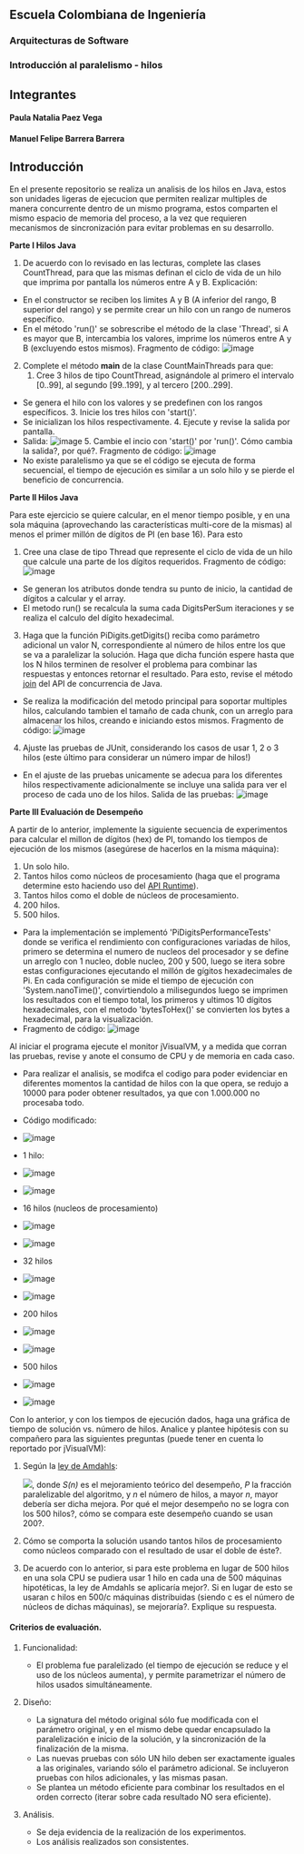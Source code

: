 ## Escuela Colombiana de Ingeniería
### Arquitecturas de Software
### Introducción al paralelismo - hilos
## Integrantes
#### Paula Natalia Paez Vega
#### Manuel Felipe Barrera Barrera

## Introducción
En el presente repositorio se realiza un analisis de los hilos en Java, estos son unidades ligeras de ejecucion que permiten realizar multiples de manera concurrente dentro de un mismo programa, estos comparten el mismo espacio de memoria del proceso, a la vez que requieren mecanismos de sincronización para evitar problemas en su desarrollo.

**Parte I Hilos Java**

1. De acuerdo con lo revisado en las lecturas, complete las clases CountThread, para que las mismas definan el ciclo de vida de un hilo que imprima por pantalla los números entre A y B.
Explicación:
- En el constructor se reciben los limites A y B (A inferior del rango, B superior del rango) y se permite crear un hilo con un rango de numeros específico.
- En el método 'run()' se sobrescribe el método de la clase 'Thread', si A es mayor que B, intercambia los valores, imprime los números entre A y B (excluyendo estos mismos).
Fragmento de código:
![image](https://github.com/user-attachments/assets/1827a4e6-d447-44c4-8075-98d18778c8b8)

2. Complete el método __main__ de la clase CountMainThreads para que:
	1. Cree 3 hilos de tipo CountThread, asignándole al primero el intervalo [0..99], al segundo [99..199], y al tercero [200..299].
- Se genera el hilo con los valores y se predefinen con los rangos específicos.
	3. Inicie los tres hilos con 'start()'.
- Se inicializan los hilos respectivamente.
	4. Ejecute y revise la salida por pantalla.
- Salida:
![image](https://github.com/user-attachments/assets/488d2f13-61aa-44d4-be4a-fa5da5a90481)
	5. Cambie el incio con 'start()' por 'run()'. Cómo cambia la salida?, por qué?.
Fragmento de código:
![image](https://github.com/user-attachments/assets/f0d5f0af-2642-47b5-b42a-92460d66dd89)
- No existe paralelismo ya que se el código se ejecuta de forma secuencial, el tiempo de ejecución es similar a un solo hilo y se pierde el beneficio de concurrencia.

**Parte II Hilos Java**

Para este ejercicio se quiere calcular, en el menor tiempo posible, y en una sola máquina (aprovechando las características multi-core de la mismas) al menos el primer millón de dígitos de PI (en base 16). Para esto

1. Cree una clase de tipo Thread que represente el ciclo de vida de un hilo que calcule una parte de los dígitos requeridos.
Fragmento de código:
![image](https://github.com/user-attachments/assets/ce056140-3534-4511-8c83-6a2f9e886814)
- Se generan los atributos donde tendra su punto de inicio, la cantidad de dígitos a calcular y el array.
- El metodo run() se recalcula la suma cada DigitsPerSum iteraciones y se realiza el calculo del dígito hexadecimal.
3. Haga que la función PiDigits.getDigits() reciba como parámetro adicional un valor N, correspondiente al número de hilos entre los que se va a paralelizar la solución. Haga que dicha función espere hasta que los N hilos terminen de resolver el problema para combinar las respuestas y entonces retornar el resultado. Para esto, revise el método [join](https://docs.oracle.com/javase/tutorial/essential/concurrency/join.html) del API de concurrencia de Java.
- Se realiza la modificación del metodo principal para soportar multiples hilos, calculando tambien el tamaño de cada chunk, con un arreglo para almacenar los hilos, creando e iniciando estos mismos.
Fragmento de código:
![image](https://github.com/user-attachments/assets/85ef3466-7ba6-4e64-9568-2b7ab7647742)
4. Ajuste las pruebas de JUnit, considerando los casos de usar 1, 2 o 3 hilos (este último para considerar un número impar de hilos!)
- En el ajuste de las pruebas unicamente se adecua para los diferentes hilos respectivamente adicionalmente se incluye una salida para ver el proceso de cada uno de los hilos.
Salida de las pruebas:
![image](https://github.com/user-attachments/assets/0a535c56-a71b-4df6-86d8-2dc718008798)

**Parte III Evaluación de Desempeño**

A partir de lo anterior, implemente la siguiente secuencia de experimentos para calcular el millon de dígitos (hex) de PI, tomando los tiempos de ejecución de los mismos (asegúrese de hacerlos en la misma máquina):

1. Un solo hilo.
2. Tantos hilos como núcleos de procesamiento (haga que el programa determine esto haciendo uso del [API Runtime](https://docs.oracle.com/javase/7/docs/api/java/lang/Runtime.html)).
3. Tantos hilos como el doble de núcleos de procesamiento.
4. 200 hilos.
5. 500 hilos.
- Para la implementación se implementó 'PiDigitsPerformanceTests' donde se verifica el rendimiento con configuraciones variadas de hilos, primero se determina el numero de nucleos del procesador y se define un arreglo con 1 nucleo, doble nucleo, 200 y 500, luego se itera sobre estas configuraciones ejecutando el millón de gígitos hexadecimales de Pi. En cada configuración se mide el tiempo de ejecución con 'System.nanoTime()', convirtiendolo a milisegundos luego se imprimen los resultados con el tiempo total, los primeros y ultimos 10 dígitos hexadecimales, con el metodo 'bytesToHex()' se convierten los bytes a hexadecimal, para la visualización.
- Fragmento de código:
![image](https://github.com/user-attachments/assets/1d24380a-6424-48d5-a49f-e634ff976839)

Al iniciar el programa ejecute el monitor jVisualVM, y a medida que corran las pruebas, revise y anote el consumo de CPU y de memoria en cada caso.
- Para realizar el analisis, se modifca el codigo para poder evidenciar en diferentes momentos la cantidad de hilos con la que opera, se redujo a 10000 para poder obtener resultados, ya que con 1.000.000 no procesaba todo.
- Código modificado:
- ![image](https://github.com/user-attachments/assets/41cb2356-d615-409f-b278-714ad58af3bb)

- 1 hilo:
- ![image](https://github.com/user-attachments/assets/9149aa90-f116-4df1-a7bf-916fde6049d0)
- ![image](https://github.com/user-attachments/assets/20b1ccc7-f800-4470-a1a4-ebd388e83b93)

- 16 hilos (nucleos de procesamiento)
- ![image](https://github.com/user-attachments/assets/22aa7692-6a23-4eab-8ea7-644e05cb1ae9)
- ![image](https://github.com/user-attachments/assets/6181d088-7d24-4577-a80c-41297431abe4)

- 32 hilos
- ![image](https://github.com/user-attachments/assets/3e67cdc6-1b09-49ff-ab32-ce035bde70fd)
- ![image](https://github.com/user-attachments/assets/780a5ee7-86d9-4202-aab4-973162fa9ce8)

- 200 hilos
- ![image](https://github.com/user-attachments/assets/6cafd32a-0668-44c3-afb5-75138f353923)
- ![image](https://github.com/user-attachments/assets/92934f92-0068-42d0-826b-f80e206f0a5a)

- 500 hilos
- ![image](https://github.com/user-attachments/assets/f442dc8e-1aa5-49ae-8f32-30927ca968cf)
- ![image](https://github.com/user-attachments/assets/dce91da6-31b2-48c8-9901-7299ecd14c4d)

Con lo anterior, y con los tiempos de ejecución dados, haga una gráfica de tiempo de solución vs. número de hilos. Analice y plantee hipótesis con su compañero para las siguientes preguntas (puede tener en cuenta lo reportado por jVisualVM):



1. Según la [ley de Amdahls](https://www.pugetsystems.com/labs/articles/Estimating-CPU-Performance-using-Amdahls-Law-619/#WhatisAmdahlsLaw?):

	![](img/ahmdahls.png), donde _S(n)_ es el mejoramiento teórico del desempeño, _P_ la fracción paralelizable del algoritmo, y _n_ el número de hilos, a mayor _n_, mayor debería ser dicha mejora. Por qué el mejor desempeño no se logra con los 500 hilos?, cómo se compara este desempeño cuando se usan 200?. 

2. Cómo se comporta la solución usando tantos hilos de procesamiento como núcleos comparado con el resultado de usar el doble de éste?.

3. De acuerdo con lo anterior, si para este problema en lugar de 500 hilos en una sola CPU se pudiera usar 1 hilo en cada una de 500 máquinas hipotéticas, la ley de Amdahls se aplicaría mejor?. Si en lugar de esto se usaran c hilos en 500/c máquinas distribuidas (siendo c es el número de núcleos de dichas máquinas), se mejoraría?. Explique su respuesta.



#### Criterios de evaluación.

1. Funcionalidad:
	- El problema fue paralelizado (el tiempo de ejecución se reduce y el uso de los núcleos aumenta), y permite parametrizar el número de hilos usados simultáneamente.

2. Diseño:
	- La signatura del método original sólo fue modificada con el parámetro original, y en el mismo debe quedar encapsulado la paralelización e inicio de la solución, y la sincronización de la finalización de la misma.
	- Las nuevas pruebas con sólo UN hilo deben ser exactamente iguales a las originales, variando sólo el parámetro adicional. Se incluyeron pruebas con hilos adicionales, y las mismas pasan.
	- Se plantea un método eficiente para combinar los resultados en el orden correcto (iterar sobre cada resultado NO sera eficiente).

3. Análisis.
	- Se deja evidencia de la realización de los experimentos.
	- Los análisis realizados son consistentes.
